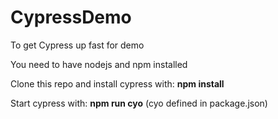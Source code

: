 # CypressDemo
To get Cypress up fast for demo

You need to have nodejs and npm installed

Clone this repo and install cypress with:  **npm install**

Start cypress with: **npm run cyo** (cyo defined in package.json)
